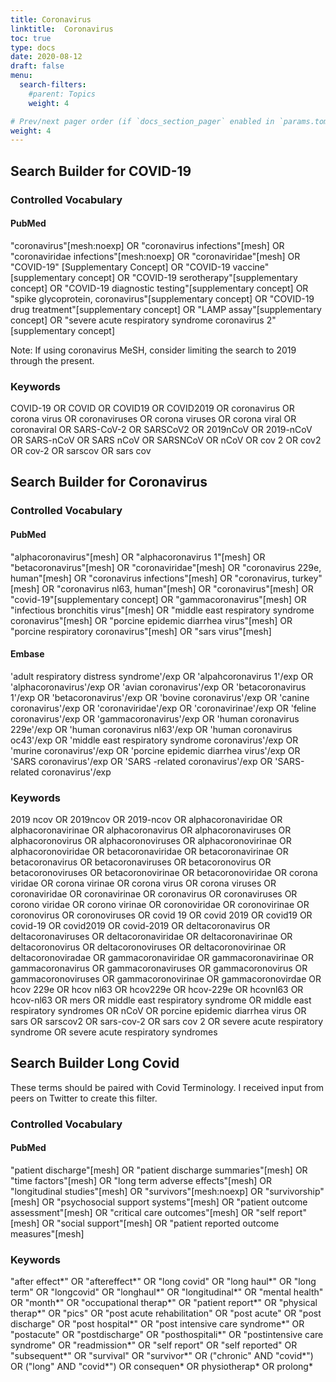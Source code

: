```yaml
---
title: Coronavirus
linktitle:  Coronavirus
toc: true
type: docs
date: 2020-08-12
draft: false
menu:
  search-filters:
    #parent: Topics
    weight: 4

# Prev/next pager order (if `docs_section_pager` enabled in `params.toml`)
weight: 4
---
```


## Search Builder for COVID-19

### Controlled Vocabulary

#### PubMed

"coronavirus"[mesh:noexp] OR "coronavirus infections"[mesh] OR "coronaviridae infections"[mesh:noexp] OR "coronaviridae"[mesh] OR "COVID-19" [Supplementary Concept] OR "COVID-19 vaccine"[supplementary concept] OR "COVID-19 serotherapy"[supplementary concept] OR "COVID-19 diagnostic testing"[supplementary concept] OR "spike glycoprotein, coronavirus"[supplementary concept] OR "COVID-19 drug treatment"[supplementary concept] OR "LAMP assay"[supplementary concept] OR "severe acute respiratory syndrome coronavirus 2"[supplementary concept]

Note: If using coronavirus MeSH, consider limiting the search to 2019 through the present.


### Keywords

COVID-19 OR COVID OR COVID19 OR COVID2019 OR coronavirus OR corona virus OR coronaviruses OR corona viruses OR corona viral OR coronaviral OR SARS-CoV-2 OR SARSCoV2 OR 2019nCoV OR 2019-nCoV OR SARS-nCoV OR SARS nCoV OR SARSNCoV OR nCoV OR cov 2 OR cov2 OR cov-2 OR sarscov OR sars cov

## Search Builder for Coronavirus

### Controlled Vocabulary

#### PubMed

"alphacoronavirus"[mesh] OR "alphacoronavirus 1"[mesh] OR "betacoronavirus"[mesh] OR "coronaviridae"[mesh] OR "coronavirus 229e, human"[mesh] OR "coronavirus infections"[mesh] OR "coronavirus, turkey"[mesh] OR "coronavirus nl63, human"[mesh] OR "coronavirus"[mesh] OR "covid-19"[supplementary concept] OR "gammacoronavirus"[mesh] OR "infectious bronchitis virus"[mesh] OR "middle east respiratory syndrome coronavirus"[mesh] OR "porcine epidemic diarrhea virus"[mesh] OR "porcine respiratory coronavirus"[mesh] OR "sars virus"[mesh]

#### Embase

'adult respiratory distress syndrome'/exp OR 'alpahcoronavirus 1'/exp OR 'alphacoronavirus'/exp OR 'avian coronavirus'/exp OR 'betacoronavirus 1'/exp OR 'betacoronavirus'/exp OR 'bovine coronavirus'/exp OR 'canine coronavirus'/exp OR 'coronaviridae'/exp OR 'coronavirinae'/exp OR 'feline coronavirus'/exp OR 'gammacoronavirus'/exp OR 'human coronavirus 229e'/exp OR 'human coronavirus nl63'/exp OR 'human coronavirus oc43'/exp OR 'middle east respiratory syndrome coronavirus'/exp OR 'murine coronavirus'/exp OR 'porcine epidemic diarrhea virus'/exp OR 'SARS coronavirus'/exp OR 'SARS -related coronavirus'/exp OR 'SARS-related coronavirus'/exp

### Keywords

2019 ncov OR 2019ncov OR 2019-ncov OR alphacoronaviridae OR alphacoronavirinae OR alphacoronavirus OR alphacoronaviruses OR alphacoronovirus OR alphacoronoviruses OR alphacoronovirinae OR alphacoronoviridae OR betacoronaviridae OR betacoronavirinae OR betacoronavirus OR betacoronaviruses OR betacoronovirus OR betacoronoviruses OR betacoronovirinae OR betacoronoviridae OR corona viridae OR corona virinae OR corona virus OR corona viruses OR coronaviridae OR coronavirinae OR coronavirus OR coronaviruses OR corono viridae OR corono virinae OR coronoviridae OR coronovirinae OR coronovirus OR coronoviruses OR covid 19 OR covid 2019 OR covid19 OR covid-19 OR covid2019 OR covid-2019 OR deltacoronavirus OR deltacoronaviruses OR deltacoronaviridae OR deltacoronavirinae OR deltacoronovirus OR deltacoronoviruses OR deltacoronovirinae OR deltacoronoviradae OR gammacoronaviridae OR gammacoronavirinae OR gammacoronavirus OR gammacoronaviruses OR gammacoronovirus OR gammacoronoviruses OR gammacoronovirinae OR gammacoronovirdae OR hcov 229e OR hcov nl63 OR hcov229e OR hcov-229e OR hcovnl63 OR hcov-nl63 OR mers OR middle east respiratory syndrome OR middle east respiratory syndromes OR nCoV OR porcine epidemic diarrhea virus OR sars OR sarscov2 OR sars-cov-2 OR sars cov 2 OR severe acute respiratory syndrome OR severe acute respiratory syndromes



## Search Builder Long Covid 

These terms should be paired with Covid Terminology. I received input from peers on Twitter to create this filter.

### Controlled Vocabulary

#### PubMed

"patient discharge"[mesh] OR "patient discharge summaries"[mesh] OR "time factors"[mesh] OR "long term adverse effects"[mesh] OR "longitudinal studies"[mesh] OR "survivors"[mesh:noexp] OR "survivorship"[mesh] OR "psychosocial support systems"[mesh] OR "patient outcome assessment"[mesh] OR "critical care outcomes"[mesh] OR "self report"[mesh] OR "social support"[mesh] OR "patient reported outcome measures"[mesh] 

### Keywords

"after effect*" OR "aftereffect*" OR "long covid" OR "long haul*" OR "long term" OR "longcovid" OR "longhaul*" OR "longitudinal*" OR "mental health" OR "month*" OR "occupational therap*" OR "patient report*" OR "physical therap*" OR "pics" OR "post acute rehabilitation" OR "post acute" OR "post discharge" OR "post hospital*" OR "post intensive care syndrome*" OR "postacute" OR "postdischarge" OR "posthospitali*" OR "postintensive care syndrome" OR "readmission*" OR "self report" OR "self reported" OR "subsequent*" OR "survival" OR "survivor*" OR ("chronic" AND "covid*") OR ("long" AND "covid*") OR consequen* OR physiotherap* OR prolong*

